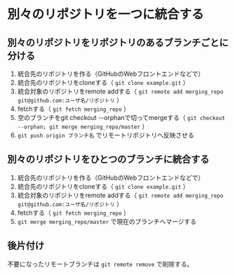 # 別々のリポジトリを一つに統合する

## 別々のリポジトリをリポジトリのあるブランチごとに分ける

1. 統合先のリポジトリを作る（GitHubのWebフロントエンドなどで）
2. 統合先のリポジトリをcloneする（ `git clone example.git` ）
3. 統合対象のリポジトリをremote addする（ `git remote add merging_repo git@github.com:ユーザ名/リポジトリ` ）
4. fetchする（ `git fetch merging_repo` ）
5. 空のブランチをgit checkout --orphanで切ってmergeする（ `git checkout --orphan; git merge merging_repo/master` ）
6. `git push origin ブランチ名` でリモートリポジトリへ反映させる

## 別々のリポジトリをひとつのブランチに統合する

1. 統合先のリポジトリを作る（GitHubのWebフロントエンドなどで）
2. 統合先のリポジトリをcloneする（ `git clone example.git` ）
3. 統合対象のリポジトリをremote addする（ `git remote add merging_repo git@github.com:ユーザ名/リポジトリ` ）
4. fetchする（ `git fetch merging_repo` ）
5. `git merge merging_repo/master` で現在のブランチへマージする

## 後片付け

不要になったリモートブランチは `git remote remove` で削除する。
